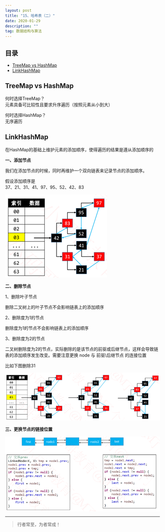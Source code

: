 ```yaml
---
layout: post
title: "15、哈希表（二）"
date: 2020-01-29
description: ""
tag: 数据结构与算法
---
```







## 目录

* [TreeMap vs HashMap](#content1)
* [LinkHashMap](#content2)











<!-- ************************************************ -->
## <a id="content1"></a>TreeMap vs HashMap

何时选择TreeMap？     
元素具备可比较性且要求升序遍历（按照元素从小到大）     


何时选择HashMap？     
无序遍历  



<!-- ************************************************ -->
## <a id="content1"></a>LinkHashMap

在HashMap的基础上维护元素的添加顺序，使得遍历的结果是遵从添加顺序的

**一、添加节点**

我们在添加节点的时候，同时再维护一个双向链表来记录节点的添加顺序。

假设添加顺序是     
37、21、31、41、97、95、52、42、83

<img src="/images/DataStructurs/lhm1.png" alt="img">

**二、删除节点**

1、删除叶子节点

删除二叉树上的叶子节点不会影响链表上的添加顺序

2、删除度为1的节点

删除度为1的节点不会影响链表上的添加顺序

3、删除度为2的节点

二叉树删除度为2的节点，实际删除的是该节点的前驱或后继节点，这样会导致链表的添加顺序发生改变。需要注意更换 node 与 前驱\后继节点 的连接位置

比如下图删除31

<img src="/images/DataStructurs/lhm2.png" alt="img">


**三、更换节点的链接位置**

<img src="/images/DataStructurs/lhm3.png" alt="img">



----------
>  行者常至，为者常成！



